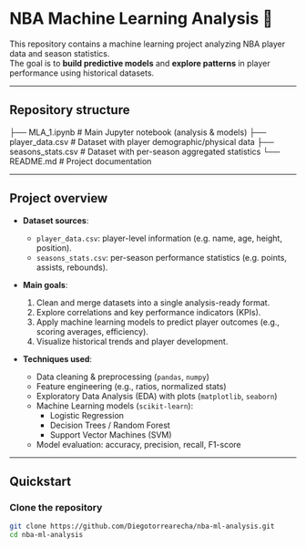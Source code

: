 # NBA Machine Learning Analysis 🏀

This repository contains a machine learning project analyzing NBA player data and season statistics.  
The goal is to **build predictive models** and **explore patterns** in player performance using historical datasets.

---

##  Repository structure
├── MLA_1.ipynb # Main Jupyter notebook (analysis & models)
├── player_data.csv # Dataset with player demographic/physical data
├── seasons_stats.csv # Dataset with per-season aggregated statistics
└── README.md # Project documentation

---

##  Project overview
- **Dataset sources**:  
  - `player_data.csv`: player-level information (e.g. name, age, height, position).  
  - `seasons_stats.csv`: per-season performance statistics (e.g. points, assists, rebounds).  

- **Main goals**:  
  1. Clean and merge datasets into a single analysis-ready format.  
  2. Explore correlations and key performance indicators (KPIs).  
  3. Apply machine learning models to predict player outcomes (e.g., scoring averages, efficiency).  
  4. Visualize historical trends and player development.  

- **Techniques used**:  
  - Data cleaning & preprocessing (`pandas`, `numpy`)  
  - Feature engineering (e.g., ratios, normalized stats)  
  - Exploratory Data Analysis (EDA) with plots (`matplotlib`, `seaborn`)  
  - Machine Learning models (`scikit-learn`):
    - Logistic Regression
    - Decision Trees / Random Forest
    - Support Vector Machines (SVM)
  - Model evaluation: accuracy, precision, recall, F1-score

---

##  Quickstart
### Clone the repository
```bash
git clone https://github.com/Diegotorrearecha/nba-ml-analysis.git
cd nba-ml-analysis



